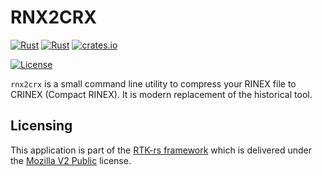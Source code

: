 RNX2CRX
=======

[![Rust](https://github.com/rtk-rs/rnx2crx/actions/workflows/rust.yml/badge.svg)](https://github.com/rtk-rs/rnx2crx/actions/workflows/rust.yml)
[![Rust](https://github.com/rtk-rs/rnx2crx/actions/workflows/daily.yml/badge.svg)](https://github.com/rtk-rs/rnx2crx/actions/workflows/daily.yml)
[![crates.io](https://img.shields.io/crates/v/rnx2crx.svg)](https://crates.io/crates/rnx2crx)

[![License](https://img.shields.io/badge/license-MPL_2.0-orange?style=for-the-badge&logo=mozilla)](https://github.com/rtk-rs/qc-traits/blob/main/LICENSE)

`rnx2crx` is a small command line utility to compress
your RINEX file to CRINEX (Compact RINEX). It is modern
replacement of the historical tool.

## Licensing

This application is part of the [RTK-rs framework](https://github.com/rtk-rs) which
is delivered under the [Mozilla V2 Public](https://www.mozilla.org/en-US/MPL/2.0) license.
